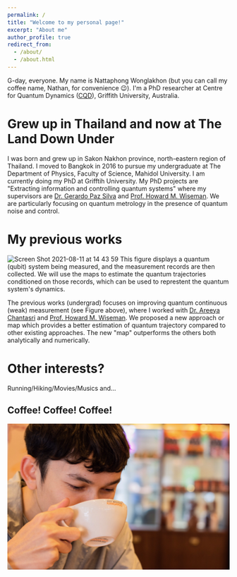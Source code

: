 ```yaml
---
permalink: /
title: "Welcome to my personal page!"
excerpt: "About me"
author_profile: true
redirect_from: 
  - /about/
  - /about.html
---
```


G-day, everyone. My name is Nattaphong Wonglakhon (but you can call my coffee name, Nathan, for convenience 😉). I'm a PhD researcher at Centre for Quantum Dynamics ([CQD](https://www.griffith.edu.au/centre-quantum-dynamics)), Griffith University, Australia.

Grew up in Thailand and now at The Land Down Under
======
I was born and grew up in Sakon Nakhon province, north-eastern region of Thailand. I moved to Bangkok in 2016 to pursue my undergraduate at The Department of Physics, Faculty of Science, Mahidol University. I am currently doing my PhD at Grifftih University. My PhD projects are "Extracting information and controlling quantum systems" where my supervisors are [Dr. Gerardo Paz Silva](https://experts.griffith.edu.au/8207-gerardo-paz-silva) and [Prof. Howard M. Wiseman](https://howardwiseman.me). We are particularly focusing on quantum metrology in the presence of quantum noise and control. 

My previous works
======

<img width="389" alt="Screen Shot 2021-08-11 at 14 43 59" src="https://user-images.githubusercontent.com/88487585/128989954-1a3f5119-c458-49d9-9217-e7a741b7d2f7.png">
This figure displays a quantum (qubit) system being measured, and the measurement records are then collected. We will use the maps to estimate the quantum trajectories conditioned on those records, which can be used to represtent the quantum system's dynamics.



The previous works (undergrad) focuses on improving quantum continuous (weak) measurement (see Figure above), where I worked with [Dr. Areeya Chantasri](https://areeyachantasri.com) and [Prof. Howard M. Wiseman](https://howardwiseman.me). We proposed a new approach or map which provides a better estimation of quantum trajectory compared to other existing approaches. The new "map" outperforms the others both analytically and numerically.


Other interests?
======
Running/Hiking/Movies/Musics and...

Coffee! Coffee! Coffee!
------
<img src="images/coffee.png" alt="hi" class="inline"/>
